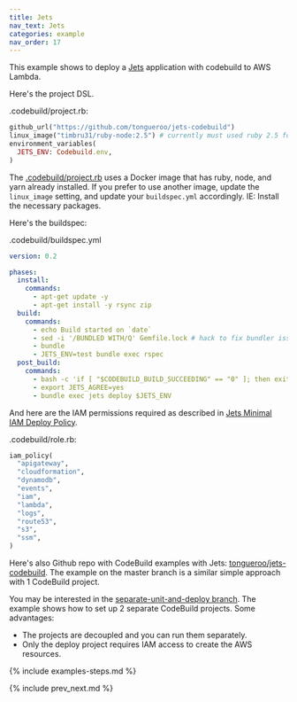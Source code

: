 ```yaml
---
title: Jets
nav_text: Jets
categories: example
nav_order: 17
---
```


This example shows to deploy a [Jets](https://rubyonjets.com/) application with codebuild to AWS Lambda.

Here's the project DSL.

.codebuild/project.rb:


```ruby
github_url("https://github.com/tongueroo/jets-codebuild")
linux_image("timbru31/ruby-node:2.5") # currently must used ruby 2.5 for Lambda
environment_variables(
  JETS_ENV: Codebuild.env,
)
```

The [.codebuild/project.rb](.codebuild/project.rb) uses a Docker image that has ruby, node, and yarn already installed.  If you prefer to use another image, update the `linux_image` setting, and update your `buildspec.yml` accordingly. IE: Install the necessary packages.

Here's the buildspec:

.codebuild/buildspec.yml

```yaml
version: 0.2

phases:
  install:
    commands:
      - apt-get update -y
      - apt-get install -y rsync zip
  build:
    commands:
      - echo Build started on `date`
      - sed -i '/BUNDLED WITH/Q' Gemfile.lock # hack to fix bundler issue: allow different versions of bundler to work
      - bundle
      - JETS_ENV=test bundle exec rspec
  post_build:
    commands:
      - bash -c 'if [ "$CODEBUILD_BUILD_SUCCEEDING" == "0" ]; then exit 1; fi'
      - export JETS_AGREE=yes
      - bundle exec jets deploy $JETS_ENV

```

And here are the IAM permissions required as described in [Jets Minimal IAM Deploy Policy](https://rubyonjets.com/docs/extras/minimal-deploy-iam/).

.codebuild/role.rb:

```ruby
iam_policy(
  "apigateway",
  "cloudformation",
  "dynamodb",
  "events",
  "iam",
  "lambda",
  "logs",
  "route53",
  "s3",
  "ssm",
)
```

Here's also Github repo with CodeBuild examples with Jets: [tongueroo/jets-codebuild](https://github.com/tongueroo/jets-codebuild).  The example on the master branch is a similar simple approach with 1 CodeBuild project.

You may be interested in the [separate-unit-and-deploy branch](https://github.com/tongueroo/jets-codebuild/tree/separate-unit-and-deploy). The example shows how to set up 2 separate CodeBuild projects. Some advantages:

* The projects are decoupled and you can run them separately.
* Only the deploy project requires IAM access to create the AWS resources.

{% include examples-steps.md %}

{% include prev_next.md %}